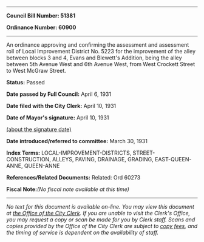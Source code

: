 

********

**Council Bill Number: 51381**
   
**Ordinance Number: 60900**
********

 An ordinance approving and confirming the assessment and assessment roll of Local Improvement District No. 5223 for the improvement of the alley between blocks 3 and 4, Evans and Blewett's Addition, being the alley between 5th Avenue West and 6th Avenue West, from West Crockett Street to West McGraw Street.

**Status:** Passed
   
**Date passed by Full Council:** April 6, 1931
   
**Date filed with the City Clerk:** April 10, 1931
   
**Date of Mayor's signature:** April 10, 1931
   
[(about the signature date)](/~public/approvaldate.htm)
   
   
   
**Date introduced/referred to committee:** March 30, 1931
   
   
**Index Terms:** LOCAL-IMPROVEMENT-DISTRICTS, STREET-CONSTRUCTION, ALLEYS, PAVING, DRAINAGE, GRADING, EAST-QUEEN-ANNE, QUEEN-ANNE

**References/Related Documents:** Related: Ord 60273

**Fiscal Note:**_(No fiscal note available at this time)_
********

_No text for this document is available on-line. You may view this document at [the Office of the City Clerk](http://www.seattle.gov/leg/clerk/contactUs.htm). If you are unable to visit the Clerk's Office, you may request a copy or scan be made for you by Clerk staff. Scans and copies provided by the Office of the City Clerk are subject to [copy fees](http://clerk.seattle.gov/~public/clerkfees.htm), and the timing of service is dependent on the availability of staff._

